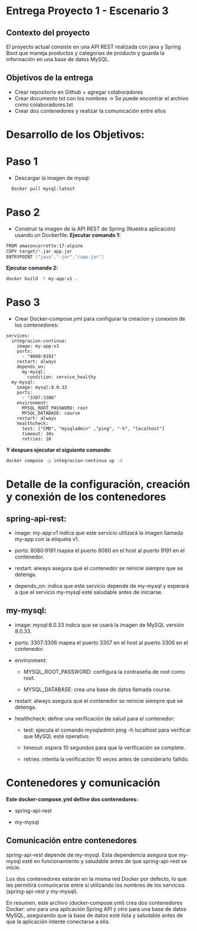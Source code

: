 # Entrega Proyecto 1 - Escenario 3

## Contexto del proyecto

El proyecto actual consiste en una API REST realizada con java y Spring Boot que maneja productos y categorias de producto y guarda la información en una base de datos MySQL.

## Objetivos de la entrega
- Crear repositorio en Github + agregar colaboradores
- Crear documento txt con los nombres -> Se puede encontrar el archivo como colaboradores.txt
- Crear dos contenedores y realizar la comunicación entre ellos

# Desarrollo de los Objetivos:
# Paso 1
- Descargar la imagen de mysql:
```bash
  Docker pull mysql:latest
```

# Paso 2
- Construir la imagen de la API REST de Spring (Nuestra aplicación) usando un Dockerfile:
  **Ejecutar comando 1:**
```bash
FROM amazoncorretto:17-alpine
COPY target/*.jar app.jar
ENTRYPOINT ["java","-jar","/app.jar"]
```
**Ejecutar comando 2:**
```bash
docker build -t my-app:v1 .
```
# Paso 3
- Crear Docker-compose.yml para configurar la creacion y conexion de los contenedores:

```
services:
  integracion-continua:
    image: my-app:v1
    ports:
      - "8080:9191"
    restart: always
    depends_on:
      my-mysql:
        condition: service_healthy
  my-mysql:
    image: mysql:8.0.33
    ports:
      - "3307:3306"
    environment:
      MYSQL_ROOT_PASSWORD: root
      MYSQL_DATABASE: course
    restart: always
    healthcheck:
      test: ["CMD", "mysqladmin" ,"ping", "-h", "localhost"]
      timeout: 10s
      retries: 10
```
**Y despues ejecutar el siguiente comando:**
```bash
docker compose -p integracion-continua up -d
```
# Detalle de la configuración, creación y conexión de los contenedores

## spring-api-rest:

- image: my-app:v1 indica que este servicio utilizará la imagen llamada my-app con la etiqueta v1.

- ports: 8080:9191 mapea el puerto 8080 en el host al puerto 9191 en el contenedor.

- restart: always asegura que el contenedor se reinicie siempre que se detenga.

- depends_on: indica que este servicio depende de my-mysql y esperará a que el servicio my-mysql esté saludable antes de iniciarse.

## my-mysql:

- image: mysql:8.0.33 indica que se usará la imagen de MySQL versión 8.0.33.

- ports: 3307:3306 mapea el puerto 3307 en el host al puerto 3306 en el contenedor.

- environment:

    - MYSQL_ROOT_PASSWORD: configura la contraseña de  root como root.

    - MYSQL_DATABASE: crea una base de datos llamada course.

- restart: always asegura que el contenedor se reinicie siempre que se detenga.

- healthcheck: define una verificación de salud para el contenedor:

    - test: ejecuta el comando mysqladmin ping -h localhost para verificar que MySQL esté operativo.

    - timeout: espera 10 segundos para que la verificación se complete.

    - retries: intenta la verificación 10 veces antes de considerarlo fallido.

# Contenedores y comunicación
**Este docker-compose.yml define dos contenedores:**

- spring-api-rest

- my-mysql

## Comunicación entre contenedores
spring-api-rest depende de my-mysql. Esta dependencia asegura que my-mysql esté en funcionamiento y saludable antes de que spring-api-rest se inicie.

Los dos contenedores estarán en la misma red Docker por defecto, lo que les permitirá comunicarse entre sí utilizando los nombres de los servicios (spring-api-rest y my-mysql).

En resumen, este archivo (docker-compose.yml) crea dos contenedores Docker: uno para una aplicación Spring API y otro para una base de datos MySQL, asegurando que la base de datos esté lista y saludable antes de que la aplicación intente conectarse a ella.